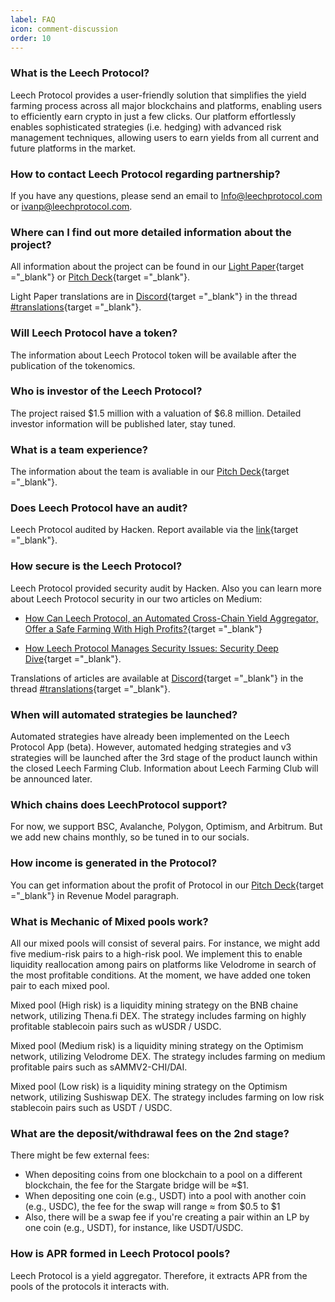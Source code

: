 ```yaml
---
label: FAQ
icon: comment-discussion
order: 10
---
```


###  What is the Leech Protocol? 

Leech Protocol provides a user-friendly solution that simplifies the yield farming process across all major blockchains and platforms, enabling users to efficiently earn crypto in just a few clicks. Our platform effortlessly enables sophisticated strategies (i.e. hedging) with advanced risk management techniques, allowing users to earn yields from all current and future platforms in the market.

###  How to contact Leech Protocol regarding partnership?

If you have any questions, please send an email to Info@leechprotocol.com or ivanp@leechprotocol.com.

### Where can I find out more detailed information about the project?

All information about the project can be found in our [Light Paper](https://drive.google.com/file/d/1P4bDeogfeWANMeTuXz1EeqgtLUwnMEUi/view){target ="_blank"}  or [Pitch Deck](https://drive.google.com/file/d/1B5eNWF4nsa7JRiRhvgaPkLQrjMDXxqU3/view){target ="_blank"}.

Light Paper translations are in [Discord](https://discord.gg/LeechProtocol){target ="_blank"} in the thread [#translations](https://discord.com/channels/963372953993642034/1035165272782409748/1035166032861601863){target ="_blank"}.

### Will Leech Protocol have a token?

The information about Leech Protocol token will be available after the publication of the tokenomics.

### Who is investor of the Leech Protocol?

The project raised $1.5 million with a valuation of $6.8 million. Detailed investor information will be published later, stay tuned.

### What is a team experience? 

The information about the team is avaliable in our [Pitch Deck](https://drive.google.com/file/d/1B5eNWF4nsa7JRiRhvgaPkLQrjMDXxqU3/view){target ="_blank"}. 

### Does Leech Protocol have an audit?

Leech Protocol audited by Hacken. Report available via the [link](https://wp.hacken.io/wp-content/uploads/2023/02/CSS_LeechProtocol_SC-Audit-Report.pdf){target ="_blank"}.

### How secure is the Leech Protocol?

Leech Protocol provided security audit by Hacken. Also you can learn more about Leech Protocol security in our two articles on Medium:

- [How Can Leech Protocol, an Automated Cross-Chain Yield Aggregator, Offer a Safe Farming With High Profits?](https://medium.com/@LeechProtocol/how-can-leech-protocol-an-automated-cross-chain-yield-aggregator-offer-a-safe-farming-with-high-97b49d5ed70f){target ="_blank"}

- [How Leech Protocol Manages Security Issues: Security Deep Dive](https://medium.com/@LeechProtocol/how-leech-protocol-manages-security-issues-security-deep-dive-1c1d6ad5151e){target ="_blank"}.

Translations of articles are available at [Discord](https://discord.gg/LeechProtocol){target ="_blank"} in the thread [#translations](https://discord.com/channels/963372953993642034/1035165272782409748/1035166032861601863){target ="_blank"}.

### When will automated strategies be launched? 

Automated strategies have already been implemented on the Leech Protocol App (beta). 
However, automated hedging strategies and v3 strategies will be launched after the 3rd stage of the product launch within the closed Leech Farming Club. Information about Leech Farming Club will be announced later.

### Which chains does LeechProtocol support? 

For now, we support BSC, Avalanche, Polygon, Optimism, and Arbitrum. But we add new chains monthly, so be tuned in to our socials.

### How income is generated in the Protocol?

You can get information about the profit of Protocol in our [Pitch Deck](https://drive.google.com/file/d/1B5eNWF4nsa7JRiRhvgaPkLQrjMDXxqU3/view){target ="_blank"} in Revenue Model paragraph.

### What is Mechanic of Mixed pools work?

All our mixed pools will consist of several pairs. For instance, we might add five medium-risk pairs to a high-risk pool. We implement this to enable liquidity reallocation among pairs on platforms like Velodrome in search of the most profitable conditions. 
At the moment, we have added one token pair to each mixed pool. 

Mixed pool (High risk) is a liquidity mining strategy on the BNB chaine network, utilizing Thena.fi DEX. The strategy includes farming on highly profitable stablecoin pairs such as wUSDR / USDC. 

Mixed pool (Medium risk) is a liquidity mining strategy on the Optimism network, utilizing Velodrome DEX. The strategy includes farming on medium profitable pairs such as sAMMV2-CHI/DAI.

Mixed pool (Low risk) is a liquidity mining strategy on the Optimism network, utilizing Sushiswap DEX. The strategy includes farming on low risk stablecoin pairs such as USDT / USDC.

### What are the deposit/withdrawal fees on the 2nd stage?

There might be few external fees:

- When depositing coins from one blockchain to a pool on a different blockchain, the fee for the Stargate bridge will be ≈$1.
- When depositing one coin (e.g., USDT) into a pool with another coin (e.g., USDC), the fee for the swap will range ≈ from $0.5 to $1
- Also, there will be a swap fee if you're creating a pair within an LP by one coin (e.g., USDT), for instance, like USDT/USDC.

### How is APR formed in Leech Protocol pools?

Leech Protocol is a yield aggregator. Therefore, it extracts APR from the pools of the protocols it interacts with.